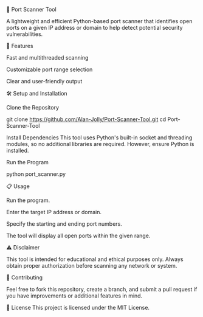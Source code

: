 🔎 Port Scanner Tool

A lightweight and efficient Python-based port scanner that identifies open ports on a given IP address or domain to help detect potential security vulnerabilities.

🚀 Features

Fast and multithreaded scanning

Customizable port range selection

Clear and user-friendly output

🛠️ Setup and Installation

Clone the Repository

git clone https://github.com/Alan-Jolly/Port-Scanner-Tool.git
cd Port-Scanner-Tool

Install Dependencies
This tool uses Python's built-in socket and threading modules, so no additional libraries are required. However, ensure Python is installed.

Run the Program

python port_scanner.py

📋 Usage

Run the program.

Enter the target IP address or domain.

Specify the starting and ending port numbers.

The tool will display all open ports within the given range.

⚠️ Disclaimer

This tool is intended for educational and ethical purposes only. Always obtain proper authorization before scanning any network or system.

🤝 Contributing

Feel free to fork this repository, create a branch, and submit a pull request if you have improvements or additional features in mind.

📜 License
This project is licensed under the MIT License.

